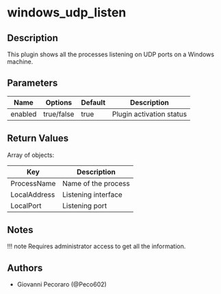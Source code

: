 # windows_udp_listen

## Description
This plugin shows all the processes listening on UDP ports on a Windows machine.

## Parameters
| Name | Options | Default | Description |
| ---- | ------- | ------- | ----------- |
| enabled | true/false | true | Plugin activation status |

## Return Values
Array of objects:

| Key | Description |
| --- | ----------- |
| ProcessName | Name of the process |
| LocalAddress | Listening interface |
| LocalPort | Listening port |

## Notes
!!! note
    Requires administrator access to get all the information.

## Authors
- Giovanni Pecoraro (@Peco602)